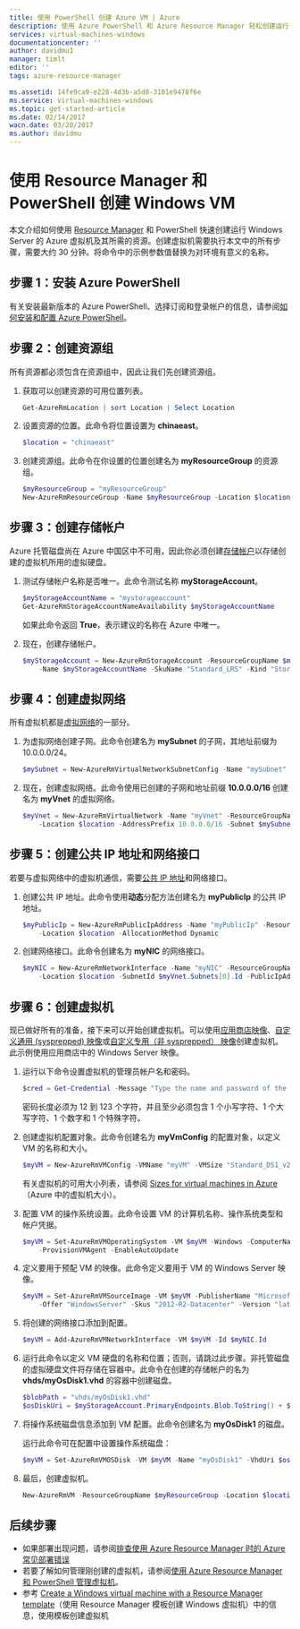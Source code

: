 ```yaml
---
title: 使用 PowerShell 创建 Azure VM | Azure
description: 使用 Azure PowerShell 和 Azure Resource Manager 轻松创建运行 Windows Server 的 VM。
services: virtual-machines-windows
documentationcenter: ''
author: davidmu1
manager: timlt
editor: ''
tags: azure-resource-manager

ms.assetid: 14fe9ca9-e228-4d3b-a5d8-3101e9478f6e
ms.service: virtual-machines-windows
ms.topic: get-started-article
ms.date: 02/14/2017
wacn.date: 03/20/2017
ms.author: davidmu
---
```


# 使用 Resource Manager 和 PowerShell 创建 Windows VM

本文介绍如何使用 [Resource Manager](../azure-resource-manager/resource-group-overview.md) 和 PowerShell 快速创建运行 Windows Server 的 Azure 虚拟机及其所需的资源。创建虚拟机需要执行本文中的所有步骤，需要大约 30 分钟。将命令中的示例参数值替换为对环境有意义的名称。

## 步骤 1：安装 Azure PowerShell

有关安装最新版本的 Azure PowerShell、选择订阅和登录帐户的信息，请参阅[如何安装和配置 Azure PowerShell](https://docs.microsoft.com/powershell/azureps-cmdlets-docs)。

## 步骤 2：创建资源组

所有资源都必须包含在资源组中，因此让我们先创建资源组。

1. 获取可以创建资源的可用位置列表。

    ```powershell
    Get-AzureRmLocation | sort Location | Select Location
    ```

2. 设置资源的位置。此命令将位置设置为 **chinaeast**。

    ```powershell
    $location = "chinaeast"
    ```

3. 创建资源组。此命令在你设置的位置创建名为 **myResourceGroup** 的资源组。

    ```powershell
    $myResourceGroup = "myResourceGroup"
    New-AzureRmResourceGroup -Name $myResourceGroup -Location $location
    ```

## 步骤 3：创建存储帐户

Azure 托管磁盘尚在 Azure 中国区中不可用，因此你必须创建[存储帐户](../storage/storage-introduction.md)以存储创建的虚拟机所用的虚拟硬盘。

1. 测试存储帐户名称是否唯一。此命令测试名称 **myStorageAccount**。

    ```powershell
    $myStorageAccountName = "mystorageaccount"
    Get-AzureRmStorageAccountNameAvailability $myStorageAccountName
    ```

    如果此命令返回 **True**，表示建议的名称在 Azure 中唯一。

2. 现在，创建存储帐户。

    ```powershell
    $myStorageAccount = New-AzureRmStorageAccount -ResourceGroupName $myResourceGroup `
        -Name $myStorageAccountName -SkuName "Standard_LRS" -Kind "Storage" -Location $location
    ```

## 步骤 4：创建虚拟网络

所有虚拟机都是[虚拟网络](../virtual-network/virtual-networks-overview.md)的一部分。

1. 为虚拟网络创建子网。此命令创建名为 **mySubnet** 的子网，其地址前缀为 10.0.0.0/24。

    ```powershell
    $mySubnet = New-AzureRmVirtualNetworkSubnetConfig -Name "mySubnet" -AddressPrefix 10.0.0.0/24
    ```

2. 现在，创建虚拟网络。此命令使用已创建的子网和地址前缀 **10.0.0.0/16** 创建名为 **myVnet** 的虚拟网络。

    ```powershell
    $myVnet = New-AzureRmVirtualNetwork -Name "myVnet" -ResourceGroupName $myResourceGroup `
        -Location $location -AddressPrefix 10.0.0.0/16 -Subnet $mySubnet
    ```

## 步骤 5：创建公共 IP 地址和网络接口

若要与虚拟网络中的虚拟机通信，需要[公共 IP 地址](../virtual-network/virtual-network-ip-addresses-overview-arm.md)和网络接口。

1. 创建公共 IP 地址。此命令使用**动态**分配方法创建名为 **myPublicIp** 的公共 IP 地址。

    ```powershell
    $myPublicIp = New-AzureRmPublicIpAddress -Name "myPublicIp" -ResourceGroupName $myResourceGroup `
        -Location $location -AllocationMethod Dynamic
    ```

2. 创建网络接口。此命令创建名为 **myNIC** 的网络接口。

    ```powershell
    $myNIC = New-AzureRmNetworkInterface -Name "myNIC" -ResourceGroupName $myResourceGroup `
        -Location $location -SubnetId $myVnet.Subnets[0].Id -PublicIpAddressId $myPublicIp.Id
    ```

## 步骤 6：创建虚拟机

现已做好所有的准备，接下来可以开始创建虚拟机。可以使用[应用商店映像](./virtual-machines-windows-cli-ps-findimage.md)、[自定义通用 (sysprepped) 映像](./virtual-machines-windows-create-vm-generalized.md)或[自定义专用（非 sysprepped） 映像](./virtual-machines-windows-create-vm-specialized.md)创建虚拟机。此示例使用应用商店中的 Windows Server 映像。

1. 运行以下命令设置虚拟机的管理员帐户名和密码。

    ```powershell
    $cred = Get-Credential -Message "Type the name and password of the local administrator account."
    ```

    密码长度必须为 12 到 123 个字符，并且至少必须包含 1 个小写字符、1 个大写字符、1 个数字和 1 个特殊字符。

2. 创建虚拟机配置对象。此命令创建名为 **myVmConfig** 的配置对象，以定义 VM 的名称和大小。

    ```powershell
    $myVM = New-AzureRmVMConfig -VMName "myVM" -VMSize "Standard_DS1_v2"
    ```

    有关虚拟机的可用大小列表，请参阅 [Sizes for virtual machines in Azure](./virtual-machines-windows-sizes.md)（Azure 中的虚拟机大小）。

3. 配置 VM 的操作系统设置。此命令设置 VM 的计算机名称、操作系统类型和帐户凭据。

    ```powershell
    $myVM = Set-AzureRmVMOperatingSystem -VM $myVM -Windows -ComputerName "myVM" -Credential $cred `
        -ProvisionVMAgent -EnableAutoUpdate
    ```

4. 定义要用于预配 VM 的映像。此命令定义要用于 VM 的 Windows Server 映像。

    ```powershell
    $myVM = Set-AzureRmVMSourceImage -VM $myVM -PublisherName "MicrosoftWindowsServer" `
        -Offer "WindowsServer" -Skus "2012-R2-Datacenter" -Version "latest"
    ```

5. 将创建的网络接口添加到配置。

    ```powershell
    $myVM = Add-AzureRmVMNetworkInterface -VM $myVM -Id $myNIC.Id
    ```

6. 运行此命令以定义 VM 硬盘的名称和位置；否则，请跳过此步骤。非托管磁盘的虚拟硬盘文件将存储在容器中。此命令在创建的存储帐户的名为 **vhds/myOsDisk1.vhd** 的容器中创建磁盘。

    ```powershell
    $blobPath = "vhds/myOsDisk1.vhd"
    $osDiskUri = $myStorageAccount.PrimaryEndpoints.Blob.ToString() + $blobPath
    ```

7. 将操作系统磁盘信息添加到 VM 配置。此命令创建名为 **myOsDisk1** 的磁盘。

    运行此命令可在配置中设置操作系统磁盘：

    ```powershell
    $myVM = Set-AzureRmVMOSDisk -VM $myVM -Name "myOsDisk1" -VhdUri $osDiskUri -CreateOption fromImage
    ```

8. 最后，创建虚拟机。

    ```powershell
    New-AzureRmVM -ResourceGroupName $myResourceGroup -Location $location -VM $myVM
    ```

## 后续步骤

* 如果部署出现问题，请参阅[排查使用 Azure Resource Manager 时的 Azure 常见部署错误](../azure-resource-manager/resource-manager-common-deployment-errors.md)
* 若要了解如何管理刚创建的虚拟机，请参阅[使用 Azure Resource Manager 和 PowerShell 管理虚拟机](./virtual-machines-windows-ps-manage.md)。
* 参考 [Create a Windows virtual machine with a Resource Manager template](./virtual-machines-windows-ps-template.md)（使用 Resource Manager 模板创建 Windows 虚拟机）中的信息，使用模板创建虚拟机

<!---HONumber=Mooncake_0313_2017-->
<!--Update_Description: wording update-->
